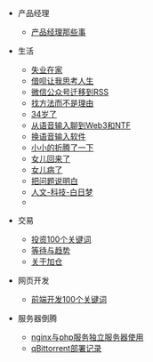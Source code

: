 - 产品经理
  
  - [产品经理那些事](prodect/prodect-thing.md)

- 生活
  
  - [失业在家](life/unemployment-at-home.md)
  - [借呗让我思考人生](life/jiebei-think-life.md)
  - [微信公众号迁移到RSS](life/wechat-publice-to-rss.md)
  - [找方法而不是理由](life/find-way-not-reason.md)
  - [34岁了](life/thirty-four.md)
  - [从语音输入聊到Web3和NTF](life/speech-input-to-web3-ntf.md)
  - [换语音输入软件](life/change-voice-input-software.md)
  - [小小的折腾了一下](life/small-Torment.md)
  - [女儿回来了](life/daughter-come-home.md)
  - [女儿病了](life/daughter-fall-ill.md)
  - [把问题说明白](life/spell-out-the-problem.md)
  - [人文-科技-白日梦](life/humanities-technology-daydreaming.md)
  - 

- 交易
  
  - [投资100个关键词](trader/Transaction-keyword.md)
  - [等待与趋势](trader/wait-and-trend.md)
  - [关于加仓](trader/buy-in-more-shares.md)

- 网页开发
  
  - [前端开发100个关键词](/program-develop/web-develop-no100-keyword.md)

- 服务器倒腾
  
  - [nginx与php服务独立服务器使用](server-maintenance/nginx-and-php-separate-server-used.md)
  - [qBittorrent部署记录](server-maintenance/qBittorrent-deploy-Records.md)
